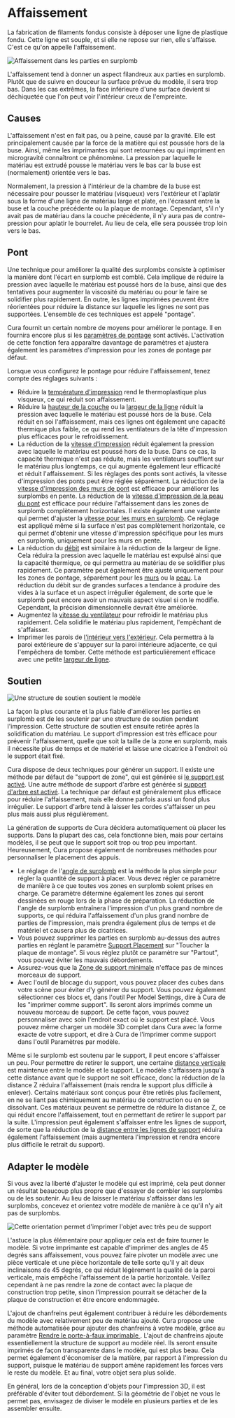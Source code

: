 Affaissement
====
La fabrication de filaments fondus consiste à déposer une ligne de plastique fondu. Cette ligne est souple, et si elle ne repose sur rien, elle s'affaisse. C'est ce qu'on appelle l'affaissement.

![Affaissement dans les parties en surplomb](../../../articles/images/sagging.jpg)

L'affaissement tend à donner un aspect filandreux aux parties en surplomb. Plutôt que de suivre en douceur la surface prévue du modèle, il sera trop bas. Dans les cas extrêmes, la face inférieure d'une surface devient si déchiquetée que l'on peut voir l'intérieur creux de l'empreinte.

Causes
----
L'affaissement n'est en fait pas, ou à peine, causé par la gravité. Elle est principalement causée par la force de la matière qui est poussée hors de la buse. Ainsi, même les imprimantes qui sont retournées ou qui impriment en microgravité connaîtront ce phénomène. La pression par laquelle le matériau est extrudé pousse le matériau vers le bas car la buse est (normalement) orientée vers le bas.

Normalement, la pression à l'intérieur de la chambre de la buse est nécessaire pour pousser le matériau (visqueux) vers l'extérieur et l'aplatir sous la forme d'une ligne de matériau large et plate, en l'écrasant entre la buse et la couche précédente ou la plaque de montage. Cependant, s'il n'y avait pas de matériau dans la couche précédente, il n'y aura pas de contre-pression pour aplatir le bourrelet. Au lieu de cela, elle sera poussée trop loin vers le bas.

Pont
----
Une technique pour améliorer la qualité des surplombs consiste à optimiser la manière dont l'écart en surplomb est comblé. Cela implique de réduire la pression avec laquelle le matériau est poussé hors de la buse, ainsi que des tentatives pour augmenter la viscosité du matériau ou pour le faire se solidifier plus rapidement. En outre, les lignes imprimées peuvent être réorientées pour réduire la distance sur laquelle les lignes ne sont pas supportées. L'ensemble de ces techniques est appelé "pontage".

Cura fournit un certain nombre de moyens pour améliorer le pontage. Il en fournira encore plus si les [paramètres de pontage](../experimental/bridge_settings_enabled.md) sont activés. L'activation de cette fonction fera apparaître davantage de paramètres et ajustera également les paramètres d'impression pour les zones de pontage par défaut.

Lorsque vous configurez le pontage pour réduire l'affaissement, tenez compte des réglages suivants :
* Réduire la [température d'impression](../material/material_print_temperature.md) rend le thermoplastique plus visqueux, ce qui réduit son affaissement.
* Réduire la [hauteur de la couche](../resolution/layer_height.md) ou la [largeur de la ligne](../resolution/line_width.md) réduit la pression avec laquelle le matériau est poussé hors de la buse. Cela réduit en soi l'affaissement, mais ces lignes ont également une capacité thermique plus faible, ce qui rend les ventilateurs de la tête d'impression plus efficaces pour le refroidissement.
* La réduction de la [vitesse d'impression](../speed/speed_print.md) réduit également la pression avec laquelle le matériau est poussé hors de la buse. Dans ce cas, la capacité thermique n'est pas réduite, mais les ventilateurs soufflent sur le matériau plus longtemps, ce qui augmente également leur efficacité et réduit l'affaissement. Si les réglages des ponts sont activés, la vitesse d'impression des ponts peut être réglée séparément. La réduction de la [vitesse d'impression des murs de pont](../experimental/bridge_wall_speed.md) est efficace pour améliorer les surplombs en pente. La réduction de la [vitesse d'impression de la peau du pont](../experimental/bridge_skin_speed.md) est efficace pour réduire l'affaissement dans les zones de surplomb complètement horizontales. Il existe également une variante qui permet d'ajuster la [vitesse pour les murs en surplomb](../experimental/wall_overhang_speed_factor.md). Ce réglage est appliqué même si la surface n'est pas complètement horizontale, ce qui permet d'obtenir une vitesse d'impression spécifique pour les murs en surplomb, uniquement pour les murs en pente.
* La réduction du [débit](../material/material_flow.md) est similaire à la réduction de la largeur de ligne. Cela réduira la pression avec laquelle le matériau est expulsé ainsi que la capacité thermique, ce qui permettra au matériau de se solidifier plus rapidement. Ce paramètre peut également être ajusté uniquement pour les zones de pontage, séparément pour les [murs](../experimental/bridge_wall_material_flow.md) ou la [peau](../experimental/bridge_skin_material_flow.md). La réduction du débit sur de grandes surfaces a tendance à produire des vides à la surface et un aspect irrégulier également, de sorte que le surplomb peut encore avoir un mauvais aspect visuel si on le modifie. Cependant, la précision dimensionnelle devrait être améliorée.
* Augmentez la [vitesse du ventilateur](../cooling/cool_fan_speed.md) pour refroidir le matériau plus rapidement. Cela solidifie le matériau plus rapidement, l'empêchant de s'affaisser.
* Imprimer les parois de [l'intérieur vers l'extérieur](../shell/outer_inset_first.md). Cela permettra à la paroi extérieure de s'appuyer sur la paroi intérieure adjacente, ce qui l'empêchera de tomber. Cette méthode est particulièrement efficace avec une petite [largeur de ligne](../resolution/wall_line_width_0.md).

Soutien
----
![Une structure de soutien soutient le modèle](../../../articles/images/support_enable.png)

La façon la plus courante et la plus fiable d'améliorer les parties en surplomb est de les soutenir par une structure de soutien pendant l'impression. Cette structure de soutien est ensuite retirée après la solidification du matériau. Le support d'impression est très efficace pour prévenir l'affaissement, quelle que soit la taille de la zone en surplomb, mais il nécessite plus de temps et de matériel et laisse une cicatrice à l'endroit où le support était fixé.

Cura dispose de deux techniques pour générer un support. Il existe une méthode par défaut de "support de zone", qui est générée si [le support est activé](../support/support_enable.md). Une autre méthode de support d'arbre est générée si [support d'arbre est activé](../experimental/support_tree_enable.md). La technique par défaut est généralement plus efficace pour réduire l'affaissement, mais elle donne parfois aussi un fond plus irrégulier. Le support d'arbre tend à laisser les cordes s'affaisser un peu plus mais aussi plus régulièrement.

La génération de supports de Cura décidera automatiquement où placer les supports. Dans la plupart des cas, cela fonctionne bien, mais pour certains modèles, il se peut que le support soit trop ou trop peu important. Heureusement, Cura propose également de nombreuses méthodes pour personnaliser le placement des appuis.
* Le réglage de l'[angle de surplomb](../support/support_angle.md) est la méthode la plus simple pour régler la quantité de support à placer. Vous devez régler ce paramètre de manière à ce que toutes vos zones en surplomb soient prises en charge. Ce paramètre détermine également les zones qui seront dessinées en rouge lors de la phase de préparation. La réduction de l'angle de surplomb entraînera l'impression d'un plus grand nombre de supports, ce qui réduira l'affaissement d'un plus grand nombre de parties de l'impression, mais prendra également plus de temps et de matériel et causera plus de cicatrices.
* Vous pouvez supprimer les parties en surplomb au-dessus des autres parties en réglant le paramètre [Support Placement](../support/support_type.md) sur "Toucher la plaque de montage". Si vous réglez plutôt ce paramètre sur "Partout", vous pouvez éviter les mauvais débordements.
* Assurez-vous que la [Zone de support minimale](../support/minimum_support_area.md) n'efface pas de minces morceaux de support.
* Avec l'outil de blocage du support, vous pouvez placer des cubes dans votre scène pour éviter d'y générer du support. Vous pouvez également sélectionner ces blocs et, dans l'outil Per Model Settings, dire à Cura de les "imprimer comme support". Ils seront alors imprimés comme un nouveau morceau de support. De cette façon, vous pouvez personnaliser avec soin l'endroit exact où le support est placé. Vous pouvez même charger un modèle 3D complet dans Cura avec la forme exacte de votre support, et dire à Cura de l'imprimer comme support dans l'outil Paramètres par modèle.

Même si le surplomb est soutenu par le support, il peut encore s'affaisser un peu. Pour permettre de retirer le support, une certaine [distance verticale](../support/support_z_distance.md) est maintenue entre le modèle et le support. Le modèle s'affaissera jusqu'à cette distance avant que le support ne soit efficace, donc la réduction de la distance Z réduira l'affaissement (mais rendra le support plus difficile à enlever). Certains matériaux sont conçus pour être retirés plus facilement, en ne se liant pas chimiquement au matériau de construction ou en se dissolvant. Ces matériaux peuvent se permettre de réduire la distance Z, ce qui réduit encore l'affaissement, tout en permettant de retirer le support par la suite. L'impression peut également s'affaisser entre les lignes de support, de sorte que la réduction de la [distance entre les lignes de support](../support/support_line_distance.md) réduira également l'affaissement (mais augmentera l'impression et rendra encore plus difficile le retrait du support).

Adapter le modèle
----
Si vous avez la liberté d'ajuster le modèle qui est imprimé, cela peut donner un résultat beaucoup plus propre que d'essayer de combler les surplombs ou de les soutenir. Au lieu de laisser le matériau s'affaisser dans les surplombs, concevez et orientez votre modèle de manière à ce qu'il n'y ait pas de surplombs.

![Cette orientation permet d'imprimer l'objet avec très peu de support](../../../articles/images/support_minimise_overhang.png)

L'astuce la plus élémentaire pour appliquer cela est de faire tourner le modèle. Si votre imprimante est capable d'imprimer des angles de 45 degrés sans affaissement, vous pouvez faire pivoter un modèle avec une pièce verticale et une pièce horizontale de telle sorte qu'il y ait deux inclinaisons de 45 degrés, ce qui réduit légèrement la qualité de la paroi verticale, mais empêche l'affaissement de la partie horizontale. Veillez cependant à ne pas rendre la zone de contact avec la plaque de construction trop petite, sinon l'impression pourrait se détacher de la plaque de construction et être encore endommagée.

L'ajout de chanfreins peut également contribuer à réduire les débordements du modèle avec relativement peu de matériau ajouté. Cura propose une méthode automatisée pour ajouter des chanfreins à votre modèle, grâce au paramètre [Rendre le porte-à-faux imprimable
](../experimental/conical_overhang_enabled.md). L'ajout de chanfreins ajoute essentiellement la structure de support au modèle réel. Ils seront ensuite imprimés de façon transparente dans le modèle, qui est plus beau. Cela permet également d'économiser de la matière, par rapport à l'impression du support, puisque le matériau de support amène rapidement les forces vers le reste du modèle. Et au final, votre objet sera plus solide.

En général, lors de la conception d'objets pour l'impression 3D, il est préférable d'éviter tout débordement. Si la géométrie de l'objet ne vous le permet pas, envisagez de diviser le modèle en plusieurs parties et de les assembler ensuite.
